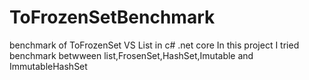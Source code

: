 # ToFrozenSetBenchmark
benchmark of ToFrozenSet VS List in c# .net core
In this project I tried benchmark betwween list,FrosenSet,HashSet,Imutable and ImmutableHashSet
